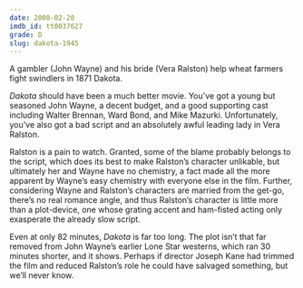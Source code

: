 ```yaml
---
date: 2008-02-20
imdb_id: tt0037627
grade: D
slug: dakota-1945
---
```


A gambler (John Wayne) and his bride (Vera Ralston) help wheat farmers fight swindlers in 1871 Dakota.

_Dakota_ should have been a much better movie. You've got a young but seasoned John Wayne, a decent budget, and a good supporting cast including Walter Brennan, Ward Bond, and Mike Mazurki. Unfortunately, you’ve also got a bad script and an absolutely awful leading lady in Vera Ralston.

Ralston is a pain to watch. Granted, some of the blame probably belongs to the script, which does its best to make Ralston’s character unlikable, but ultimately her and Wayne have no chemistry, a fact made all the more apparent by Wayne’s easy chemistry with everyone else in the film. Further, considering Wayne and Ralston’s characters are married from the get-go, there’s no real romance angle, and thus Ralston’s character is little more than a plot-device, one whose grating accent and ham-fisted acting only exasperate the already slow script.

Even at only 82 minutes, _Dakota_ is far too long. The plot isn’t that far removed from John Wayne’s earlier Lone Star westerns, which ran 30 minutes shorter, and it shows. Perhaps if director Joseph Kane had trimmed the film and reduced Ralston’s role he could have salvaged something, but we’ll never know.
